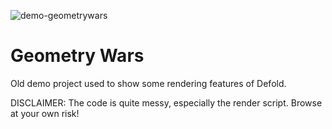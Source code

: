 ![demo-geometrywars](https://github.com/defold/demo-geometrywars/workflows/demo-geometrywars/badge.svg)

# Geometry Wars
Old demo project used to show some rendering features of Defold.

DISCLAIMER: The code is quite messy, especially the render script. Browse at your own risk!
